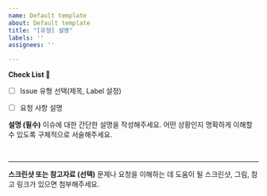 ```yaml
---
name: Default template
about: Default template
title: "[유형] 설명"
labels: ''
assignees: ''

---
```


**Check List :memo:**
- [ ] Issue 유형 선택(제목, Label 설정)
- [ ] 요청 사항 설명


**설명 (필수)**
이슈에 대한 간단한 설명을 작성해주세요. 어떤 상황인지 명확하게 이해할 수 있도록 구체적으로 서술해주세요.


<br>

---
**스크린샷 또는 참고자료 (선택)**
문제나 요청을 이해하는 데 도움이 될 스크린샷, 그림, 참고 링크가 있으면 첨부해주세요.

